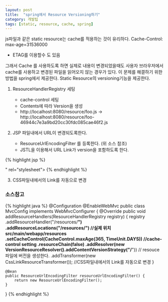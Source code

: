 ```yaml
---
layout: post
title:  "spring에서 Resource Versioning하기"
category: 개발팁
tags: [static, resource, cache, spring]
---
```

js파일과 같은 static resource는 cache를 적용하는 것이 유리하다.
Cache-Control: max-age=31536000‬

* ETAG를 이용할수 도 있음

그래서 Cache 를 사용하도록 하면 실제로 내용이 변경되었을때도 사용자 브라우저에서 cache를 사용하고 변경된 파일을 읽어오지 않는 경우가 있다.
이 문제를 해결하기 위한 방법을 spring에서 제공한다. Static Resource의 versioning기능을 제공한다.

1. ResourceHandlerRegistry 세팅
   * cache-control 세팅
   * Contents에 따라 Version을 생성
   * http://localhost:8080/resource/foo.js -> http://localhost:8080/resource/foo-46944c7e3a9bd20cc30fdc085cae46f2.js

2. JSP 파일내에서 URL이 변경되도록한다.
   * ResourceUrlEncodingFilter 를 등록한다. (위 소스 참조)
   * JSTL을 이용해서 URL Link가 version을 포함하도록 한다.

{% highlight jsp %}
<link href="<c:url value="/resources/myCss.css" />" rel="stylesheet">
{% endhighlight  %}

3. CSS파일내에서의 Link를 자동으로 변경

### 소스참고
{% highlight java %}
@Configuration
@EnableWebMvc
public class MvcConfig implements WebMvcConfigurer {
    @Override
    public void addResourceHandlers(ResourceHandlerRegistry registry) {
        registry
          .addResourceHandler("/resources/**")
          .addResourceLocations("/resources/")  //실제 위치 src/main/webapp/resources 
          .setCacheControl(CacheControl.maxAge(365, TimeUnit.DAYS))  //cache-control setting
          .resourceChain(false)
          .addResolver(new VersionResourceResolver().addContentVersionStrategy("/**")) // resouce 파일에 버전을 생성한다.
          .addTransformer(new CssLinkResourceTransformer());  //CSS파일내에서의 Link를 자동으로 변경
    }
    
    @Bean
    public ResourceUrlEncodingFilter resourceUrlEncodingFilter() {
        return new ResourceUrlEncodingFilter();
    }
}
{% endhighlight %}
